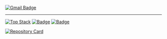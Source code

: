 [![Gmail Badge](https://img.shields.io/badge/-ho46825@gmail.com-c14438?style=flat&logo=Gmail&logoColor=white&link=mailto:ho46825@gmail.com)](mailto:ho46825@gmail.com) 
<hr>  

[![Top Stack](https://widget.realdeveloper.pro/api/top?stack=JavaScript,react,nodejs)](https://github.com/rnintai)
[![Badge](https://widget.realdeveloper.pro/api/badge?title=Languages%20and%20Framework&badges=JavaScript,React,node.js,Express.js,TypeScript,jQuery)](https://github.com/rnintai)
[![Badge](https://widget.realdeveloper.pro/api/badge?title=Database%20and%20DevOps&badges=MySQL,AWS%20EC2,AWS%20S3,AWS%20Route%2053,Github,Jenkins)](https://github.com/rnintai)

[![Repository Card](https://widget.realdeveloper.pro/api/card?user=rnintai&repo=Nanoscientific-Symposium)](https://github.com/kijepark/adserver-tutorial)
<!-- [![Github stats](https://github-readme-stats.vercel.app/api?username=rnintai&show_icons=true&include_all_commits=true)](https://github.com/rnintai/github-readme-stats) -->
<!-- [![Top Langs](https://github-readme-stats.vercel.app/api/top-langs/?username=rnintai&layout=compact)](https://github.com/rnintai/github-readme-stats) -->
